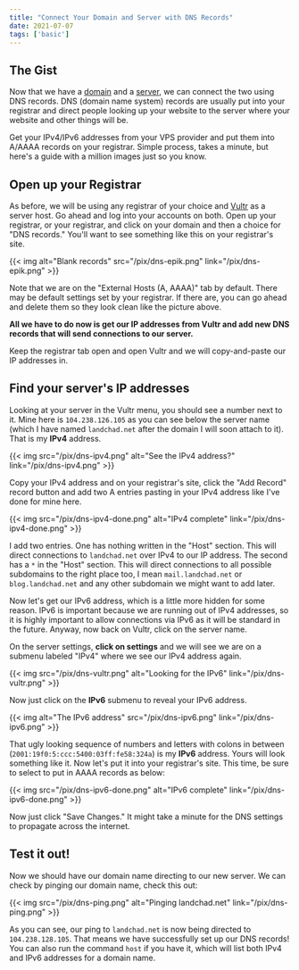 ```yaml
---
title: "Connect Your Domain and Server with DNS Records"
date: 2021-07-07
tags: ['basic']
---
```

## The Gist

Now that we have a [domain](/basic/domain) and a [server](/basic/server), we
can connect the two using DNS records. DNS (domain name system) records
are usually put into your registrar and direct people looking up your
website to the server where your website and other things will be.

Get your IPv4/IPv6 addresses from your VPS provider and put them into A/AAAA
records on your registrar. Simple process, takes a minute, but here\'s a guide
with a million images just so you know.

## Open up your Registrar

As before, we will be using any registrar of your choice and
[Vultr](https://www.vultr.com/?ref=8384069-6G) as a server host. Go ahead and
log into your accounts on both. Open up your registrar, or your registrar, and
click on your domain and then a choice for \"DNS records.\" You'll want to see
something like this on your registrar's site.

{{< img alt="Blank records" src="/pix/dns-epik.png" link="/pix/dns-epik.png" >}}

Note that we are on the \"External Hosts (A, AAAA)\" tab by default. There may
be default settings set by your registrar. If there are, you can go ahead and
delete them so they look clean like the picture above.

**All we have to do now is get our IP addresses from Vultr and add new
DNS records that will send connections to our server.**

Keep the registrar tab open and open Vultr and we will copy-and-paste our IP
addresses in.

## Find your server\'s IP addresses

Looking at your server in the Vultr menu, you should see a number next
to it. Mine here is `104.238.126.105` as you can see below the server
name (which I have named `landchad.net` after the domain I will soon
attach to it). That is my **IPv4** address.

{{< img src="/pix/dns-ipv4.png" alt="See the IPv4 address?" link="/pix/dns-ipv4.png" >}}

Copy your IPv4 address and on your registrar's site, click the \"Add Record\"
record button and add two A entries pasting in your IPv4 address like I\'ve
done for mine here.

{{< img src="/pix/dns-ipv4-done.png" alt="IPv4 complete" link="/pix/dns-ipv4-done.png" >}}

I add two entries. One has nothing written in the \"Host\" section. This
will direct connections to `landchad.net` over IPv4 to our IP address.
The second has a `*` in the \"Host\" section. This will direct
connections to all possible subdomains to the right place too, I mean
`mail.landchad.net` or `blog.landchad.net` and any other subdomain we
might want to add later.

Now let\'s get our IPv6 address, which is a little more hidden for some
reason. IPv6 is important because we are running out of IPv4 addresses,
so it is highly important to allow connections via IPv6 as it will be
standard in the future. Anyway, now back on Vultr, click on the server
name.

On the server settings, **click on settings** and we will see we are on
a submenu labeled \"IPv4\" where we see our IPv4 address again.

{{< img src="/pix/dns-vultr.png" alt="Looking for the IPv6" link="/pix/dns-vultr.png" >}}

Now just click on the **IPv6** submenu to reveal your IPv6 address.

{{< img alt="The IPv6 address" src="/pix/dns-ipv6.png" link="/pix/dns-ipv6.png" >}}

That ugly looking sequence of numbers and letters with colons in between
(`2001:19f0:5:ccc:5400:03ff:fe58:324a`) is my **IPv6** address. Yours will look
something like it. Now let\'s put it into your registrar's site. This time, be
sure to select to put in AAAA records as below:

{{< img src="/pix/dns-ipv6-done.png" alt="IPv6 complete" link="/pix/dns-ipv6-done.png" >}}

Now just click \"Save Changes.\" It might take a minute for the DNS
settings to propagate across the internet.

## Test it out!

Now we should have our domain name directing to our new server. We can
check by pinging our domain name, check this out:

{{< img src="/pix/dns-ping.png" alt="Pinging landchad.net" link="/pix/dns-ping.png" >}}

As you can see, our ping to `landchad.net` is now being directed to
`104.238.128.105`. That means we have successfully set up our DNS
records! You can also run the command `host` if you have it, which will
list both IPv4 and IPv6 addresses for a domain name.
